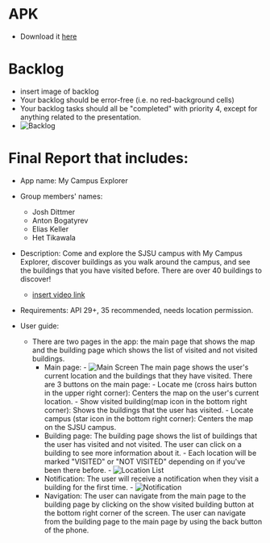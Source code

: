 # APK
- Download it [here](link.to.google.drive.final.build)
# Backlog
- insert image of backlog
- Your backlog should be error-free (i.e. no red-background cells)
- Your backlog tasks should all be "completed" with priority 4, except for anything related to the presentation.
- ![Backlog](demo_images/backlog.png)
# Final Report that includes:
- App name: My Campus Explorer
- Group members' names:
    * Josh Dittmer
    * Anton Bogatyrev
    * Elias Keller
    * Het Tikawala
- Description: Come and explore the SJSU campus with My Campus Explorer, discover buildings as you walk
    around the campus, and see the buildings that you have visited before. There are over 40 buildings to discover!
    * [insert video link](link.to.google.drive.video)
- Requirements: API 29+, 35 recommended, needs location permission.

- User guide:
    - There are two pages in the app: the main page that shows the map and the building page which shows the list of visited and not visited buildings.
        - Main page:
              - ![Main Screen](demo_images/main_screen.png)
              The main page shows the user's current location and the buildings that they have visited.
              There are 3 buttons on the main page:
               - Locate me (cross hairs button in the upper right corner): Centers the map on the user's current location.
               - Show visited building(map icon in the bottom right corner): Shows the buildings that the user has visited.
               - Locate campus (star icon in the bottom right corner): Centers the map on the SJSU campus.
        - Building page:
              The building page shows the list of buildings that the user has visited and not visited. The user can click on a building to see more information about it.
              - Each location will be marked "VISITED" or "NOT VISITED" depending on if you've been there before.
              - ![Location List](demo_images/location_list.png)
        - Notification:
              The user will receive a notification when they visit a building for the first time.
              - ![Notification](demo_images/notification.png)
        - Navigation:
              The user can navigate from the main page to the building page by clicking on the show visited building button at the bottom right corner of the screen.
              The user can navigate from the building page to the main page by using the back button of the phone.